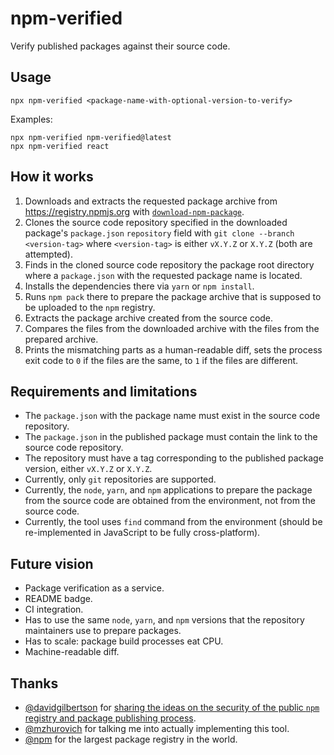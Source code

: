 # npm-verified

Verify published packages against their source code.

## Usage

```
npx npm-verified <package-name-with-optional-version-to-verify>
```

Examples:

```
npx npm-verified npm-verified@latest
npx npm-verified react
```

## How it works

1. Downloads and extracts the requested package archive from https://registry.npmjs.org with [`download-npm-package`](https://npm.im/download-npm-package).
2. Clones the source code repository specified in the downloaded package's `package.json` `repository` field with `git clone --branch <version-tag>` where `<version-tag>` is either `vX.Y.Z` or `X.Y.Z` (both are attempted).
3. Finds in the cloned source code repository the package root directory where a `package.json` with the requested package name is located.
4. Installs the dependencies there via `yarn` or `npm install`.
5. Runs `npm pack` there to prepare the package archive that is supposed to be uploaded to the `npm` registry.
6. Extracts the package archive created from the source code.
7. Compares the files from the downloaded archive with the files from the prepared archive.
8. Prints the mismatching parts as a human-readable diff, sets the process exit code to `0` if the files are the same, to `1` if the files are different.

## Requirements and limitations

* The `package.json` with the package name must exist in the source code repository.
* The `package.json` in the published package must contain the link to the source code repository.
* The repository must have a tag corresponding to the published package version, either `vX.Y.Z` or `X.Y.Z`.
* Currently, only `git` repositories are supported.
* Currently, the `node`, `yarn`, and `npm` applications to prepare the package from the source code are obtained from the environment, not from the source code.
* Currently, the tool uses `find` command from the environment (should be re-implemented in JavaScript to be fully cross-platform).

## Future vision

* Package verification as a service.
* README badge.
* CI integration.
* Has to use the same `node`, `yarn`, and `npm` versions that the repository maintainers use to prepare packages.
* Has to scale: package build processes eat CPU.
* Machine-readable diff.

## Thanks

* [@davidgilbertson](https://github.com/davidgilbertson) for [sharing the ideas on the security of the public `npm` registry and package publishing process](https://hackernoon.com/im-harvesting-credit-card-numbers-and-passwords-from-your-site-here-s-how-9a8cb347c5b5).
* [@mzhurovich](https://github.com/mzhurovich) for talking me into actually implementing this tool.
* [@npm](https://github.com/npm) for the largest package registry in the world.
